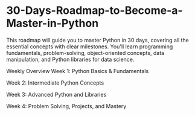 # 30-Days-Roadmap-to-Become-a-Master-in-Python
This roadmap will guide you to master Python in 30 days, covering all the essential concepts with clear milestones. You'll learn programming fundamentals, problem-solving, object-oriented concepts, data manipulation, and Python libraries for data science. 

Weekly Overview
Week 1: Python Basics & Fundamentals

Week 2: Intermediate Python Concepts

Week 3: Advanced Python and Libraries

Week 4: Problem Solving, Projects, and Mastery
